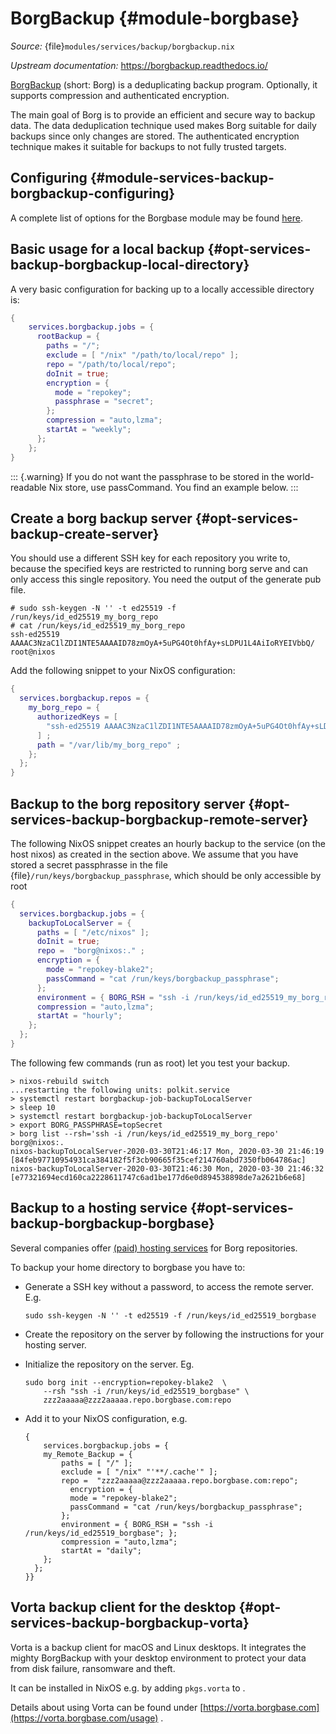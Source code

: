 # BorgBackup {#module-borgbase}

*Source:* {file}`modules/services/backup/borgbackup.nix`

*Upstream documentation:* <https://borgbackup.readthedocs.io/>

[BorgBackup](https://www.borgbackup.org/) (short: Borg)
is a deduplicating backup program. Optionally, it supports compression and
authenticated encryption.

The main goal of Borg is to provide an efficient and secure way to backup
data. The data deduplication technique used makes Borg suitable for daily
backups since only changes are stored. The authenticated encryption technique
makes it suitable for backups to not fully trusted targets.

## Configuring {#module-services-backup-borgbackup-configuring}

A complete list of options for the Borgbase module may be found
[here](#opt-services.borgbackup.jobs).

## Basic usage for a local backup {#opt-services-backup-borgbackup-local-directory}

A very basic configuration for backing up to a locally accessible directory is:
```nix
{
    services.borgbackup.jobs = {
      rootBackup = {
        paths = "/";
        exclude = [ "/nix" "/path/to/local/repo" ];
        repo = "/path/to/local/repo";
        doInit = true;
        encryption = {
          mode = "repokey";
          passphrase = "secret";
        };
        compression = "auto,lzma";
        startAt = "weekly";
      };
    };
}
```

::: {.warning}
If you do not want the passphrase to be stored in the world-readable
Nix store, use passCommand. You find an example below.
:::

## Create a borg backup server {#opt-services-backup-create-server}

You should use a different SSH key for each repository you write to,
because the specified keys are restricted to running borg serve and can only
access this single repository. You need the output of the generate pub file.

```ShellSession
# sudo ssh-keygen -N '' -t ed25519 -f /run/keys/id_ed25519_my_borg_repo
# cat /run/keys/id_ed25519_my_borg_repo
ssh-ed25519 AAAAC3NzaC1lZDI1NTE5AAAAID78zmOyA+5uPG4Ot0hfAy+sLDPU1L4AiIoRYEIVbbQ/ root@nixos
```

Add the following snippet to your NixOS configuration:
```nix
{
  services.borgbackup.repos = {
    my_borg_repo = {
      authorizedKeys = [
        "ssh-ed25519 AAAAC3NzaC1lZDI1NTE5AAAAID78zmOyA+5uPG4Ot0hfAy+sLDPU1L4AiIoRYEIVbbQ/ root@nixos"
      ] ;
      path = "/var/lib/my_borg_repo" ;
    };
  };
}
```

## Backup to the borg repository server {#opt-services-backup-borgbackup-remote-server}

The following NixOS snippet creates an hourly backup to the service
(on the host nixos) as created in the section above. We assume
that you have stored a secret passphrasse in the file
{file}`/run/keys/borgbackup_passphrase`, which should be only
accessible by root

```nix
{
  services.borgbackup.jobs = {
    backupToLocalServer = {
      paths = [ "/etc/nixos" ];
      doInit = true;
      repo =  "borg@nixos:." ;
      encryption = {
        mode = "repokey-blake2";
        passCommand = "cat /run/keys/borgbackup_passphrase";
      };
      environment = { BORG_RSH = "ssh -i /run/keys/id_ed25519_my_borg_repo"; };
      compression = "auto,lzma";
      startAt = "hourly";
    };
  };
}
```

The following few commands (run as root) let you test your backup.
```
> nixos-rebuild switch
...restarting the following units: polkit.service
> systemctl restart borgbackup-job-backupToLocalServer
> sleep 10
> systemctl restart borgbackup-job-backupToLocalServer
> export BORG_PASSPHRASE=topSecret
> borg list --rsh='ssh -i /run/keys/id_ed25519_my_borg_repo' borg@nixos:.
nixos-backupToLocalServer-2020-03-30T21:46:17 Mon, 2020-03-30 21:46:19 [84feb97710954931ca384182f5f3cb90665f35cef214760abd7350fb064786ac]
nixos-backupToLocalServer-2020-03-30T21:46:30 Mon, 2020-03-30 21:46:32 [e77321694ecd160ca2228611747c6ad1be177d6e0d894538898de7a2621b6e68]
```

## Backup to a hosting service {#opt-services-backup-borgbackup-borgbase}

Several companies offer [(paid) hosting services](https://www.borgbackup.org/support/commercial.html)
for Borg repositories.

To backup your home directory to borgbase you have to:

  - Generate a SSH key without a password, to access the remote server. E.g.

        sudo ssh-keygen -N '' -t ed25519 -f /run/keys/id_ed25519_borgbase

  - Create the repository on the server by following the instructions for your
    hosting server.
  - Initialize the repository on the server. Eg.

        sudo borg init --encryption=repokey-blake2  \
            --rsh "ssh -i /run/keys/id_ed25519_borgbase" \
            zzz2aaaaa@zzz2aaaaa.repo.borgbase.com:repo

  - Add it to your NixOS configuration, e.g.

        {
            services.borgbackup.jobs = {
            my_Remote_Backup = {
                paths = [ "/" ];
                exclude = [ "/nix" "'**/.cache'" ];
                repo =  "zzz2aaaaa@zzz2aaaaa.repo.borgbase.com:repo";
                  encryption = {
                  mode = "repokey-blake2";
                  passCommand = "cat /run/keys/borgbackup_passphrase";
                };
                environment = { BORG_RSH = "ssh -i /run/keys/id_ed25519_borgbase"; };
                compression = "auto,lzma";
                startAt = "daily";
            };
          };
        }}

## Vorta backup client for the desktop {#opt-services-backup-borgbackup-vorta}

Vorta is a backup client for macOS and Linux desktops. It integrates the
mighty BorgBackup with your desktop environment to protect your data from
disk failure, ransomware and theft.

It can be installed in NixOS e.g. by adding `pkgs.vorta`
to [](#opt-environment.systemPackages).

Details about using Vorta can be found under
[https://vorta.borgbase.com](https://vorta.borgbase.com/usage) .
